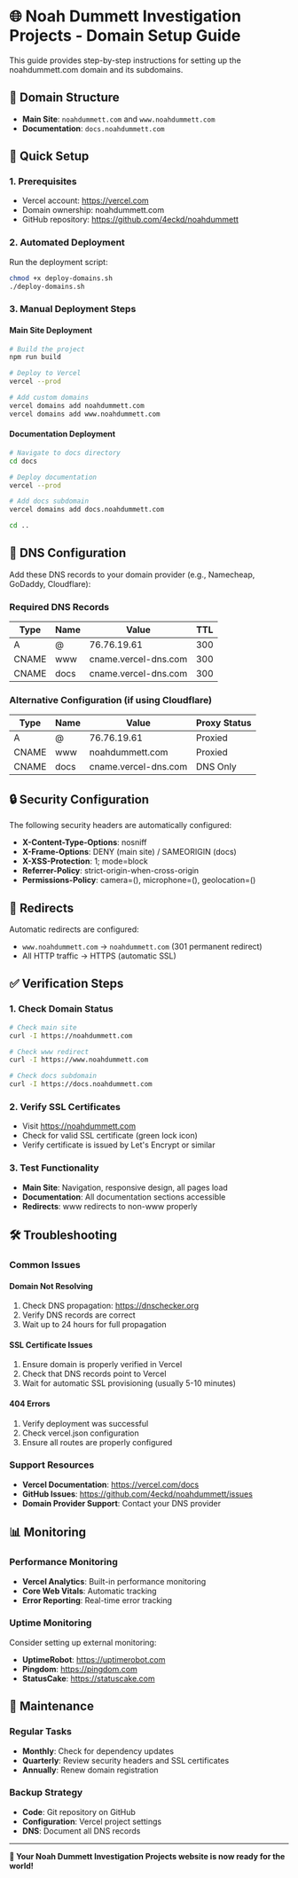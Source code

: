 # 🌐 Noah Dummett Investigation Projects - Domain Setup Guide

This guide provides step-by-step instructions for setting up the noahdummett.com domain and its subdomains.

## 🎯 Domain Structure

- **Main Site**: `noahdummett.com` and `www.noahdummett.com`
- **Documentation**: `docs.noahdummett.com`

## 🚀 Quick Setup

### 1. Prerequisites

- Vercel account: https://vercel.com
- Domain ownership: noahdummett.com
- GitHub repository: https://github.com/4eckd/noahdummett

### 2. Automated Deployment

Run the deployment script:

```bash
chmod +x deploy-domains.sh
./deploy-domains.sh
```

### 3. Manual Deployment Steps

#### Main Site Deployment

```bash
# Build the project
npm run build

# Deploy to Vercel
vercel --prod

# Add custom domains
vercel domains add noahdummett.com
vercel domains add www.noahdummett.com
```

#### Documentation Deployment

```bash
# Navigate to docs directory
cd docs

# Deploy documentation
vercel --prod

# Add docs subdomain
vercel domains add docs.noahdummett.com

cd ..
```

## 🔧 DNS Configuration

Add these DNS records to your domain provider (e.g., Namecheap, GoDaddy, Cloudflare):

### Required DNS Records

| Type  | Name | Value                    | TTL  |
|-------|------|--------------------------|------|
| A     | @    | 76.76.19.61             | 300  |
| CNAME | www  | cname.vercel-dns.com    | 300  |
| CNAME | docs | cname.vercel-dns.com    | 300  |

### Alternative Configuration (if using Cloudflare)

| Type  | Name | Value                    | Proxy Status |
|-------|------|--------------------------|--------------|
| A     | @    | 76.76.19.61             | Proxied      |
| CNAME | www  | noahdummett.com         | Proxied      |
| CNAME | docs | cname.vercel-dns.com    | DNS Only     |

## 🔒 Security Configuration

The following security headers are automatically configured:

- **X-Content-Type-Options**: nosniff
- **X-Frame-Options**: DENY (main site) / SAMEORIGIN (docs)
- **X-XSS-Protection**: 1; mode=block
- **Referrer-Policy**: strict-origin-when-cross-origin
- **Permissions-Policy**: camera=(), microphone=(), geolocation=()

## 🔄 Redirects

Automatic redirects are configured:

- `www.noahdummett.com` → `noahdummett.com` (301 permanent redirect)
- All HTTP traffic → HTTPS (automatic SSL)

## ✅ Verification Steps

### 1. Check Domain Status

```bash
# Check main site
curl -I https://noahdummett.com

# Check www redirect
curl -I https://www.noahdummett.com

# Check docs subdomain
curl -I https://docs.noahdummett.com
```

### 2. Verify SSL Certificates

- Visit https://noahdummett.com
- Check for valid SSL certificate (green lock icon)
- Verify certificate is issued by Let's Encrypt or similar

### 3. Test Functionality

- **Main Site**: Navigation, responsive design, all pages load
- **Documentation**: All documentation sections accessible
- **Redirects**: www redirects to non-www properly

## 🛠️ Troubleshooting

### Common Issues

#### Domain Not Resolving

1. Check DNS propagation: https://dnschecker.org
2. Verify DNS records are correct
3. Wait up to 24 hours for full propagation

#### SSL Certificate Issues

1. Ensure domain is properly verified in Vercel
2. Check that DNS records point to Vercel
3. Wait for automatic SSL provisioning (usually 5-10 minutes)

#### 404 Errors

1. Verify deployment was successful
2. Check vercel.json configuration
3. Ensure all routes are properly configured

### Support Resources

- **Vercel Documentation**: https://vercel.com/docs
- **GitHub Issues**: https://github.com/4eckd/noahdummett/issues
- **Domain Provider Support**: Contact your DNS provider

## 📊 Monitoring

### Performance Monitoring

- **Vercel Analytics**: Built-in performance monitoring
- **Core Web Vitals**: Automatic tracking
- **Error Reporting**: Real-time error tracking

### Uptime Monitoring

Consider setting up external monitoring:

- **UptimeRobot**: https://uptimerobot.com
- **Pingdom**: https://pingdom.com
- **StatusCake**: https://statuscake.com

## 🔄 Maintenance

### Regular Tasks

- **Monthly**: Check for dependency updates
- **Quarterly**: Review security headers and SSL certificates
- **Annually**: Renew domain registration

### Backup Strategy

- **Code**: Git repository on GitHub
- **Configuration**: Vercel project settings
- **DNS**: Document all DNS records

---

**🎉 Your Noah Dummett Investigation Projects website is now ready for the world!**
